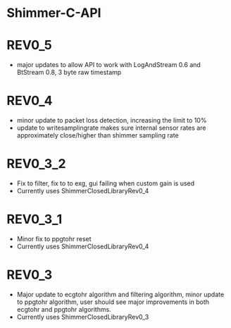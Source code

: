 # Shimmer-C-API
# REV0_5
- major updates to allow API to work with LogAndStream 0.6 and BtStream 0.8, 3 byte raw timestamp

# REV0_4
- minor update to packet loss detection, increasing the limit to 10%
- update to writesamplingrate makes sure internal sensor rates are approximately close/higher than shimmer sampling rate

# REV0_3_2
- Fix to filter, fix to to exg, gui failing when custom gain is used 
- Currently uses ShimmerClosedLibraryRev0_4

# REV0_3_1
- Minor fix to ppgtohr reset
- Currently uses ShimmerClosedLibraryRev0_4

# REV0_3
- Major update to ecgtohr algorithm and filtering algorithm, minor update to ppgtohr algorithm, user should see major improvements in both ecgtohr and ppgtohr algorithms.
- Currently uses ShimmerClosedLibraryRev0_3
